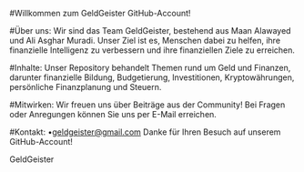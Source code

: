 #Willkommen zum GeldGeister GitHub-Account!

#Über uns:
Wir sind das Team GeldGeister, bestehend aus Maan Alawayed und Ali Asghar Muradi. Unser Ziel ist es, Menschen dabei zu helfen, ihre finanzielle Intelligenz zu verbessern und ihre finanziellen Ziele zu erreichen.

#Inhalte:
Unser Repository behandelt Themen rund um Geld und Finanzen, darunter finanzielle Bildung, Budgetierung, Investitionen, Kryptowährungen, persönliche Finanzplanung und Steuern.

#Mitwirken:
Wir freuen uns über Beiträge aus der Community! Bei Fragen oder Anregungen können Sie uns per E-Mail erreichen.

#Kontakt: 
•geldgeister@gmail.com
Danke für Ihren Besuch auf unserem GitHub-Account!

GeldGeister
